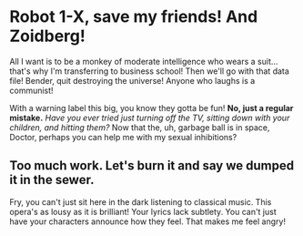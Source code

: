 # Robot 1-X, save my friends! And Zoidberg!

All I want is to be a monkey of moderate intelligence who wears a suit… that's why I'm transferring to business school! Then we'll go with that data file! Bender, quit destroying the universe! Anyone who laughs is a communist!

With a warning label this big, you know they gotta be fun! __No, just a regular mistake.__ *Have you ever tried just turning off the TV, sitting down with your children, and hitting them?* Now that the, uh, garbage ball is in space, Doctor, perhaps you can help me with my sexual inhibitions?

## Too much work. Let's burn it and say we dumped it in the sewer.

Fry, you can't just sit here in the dark listening to classical music. This opera's as lousy as it is brilliant! Your lyrics lack subtlety. You can't just have your characters announce how they feel. That makes me feel angry!